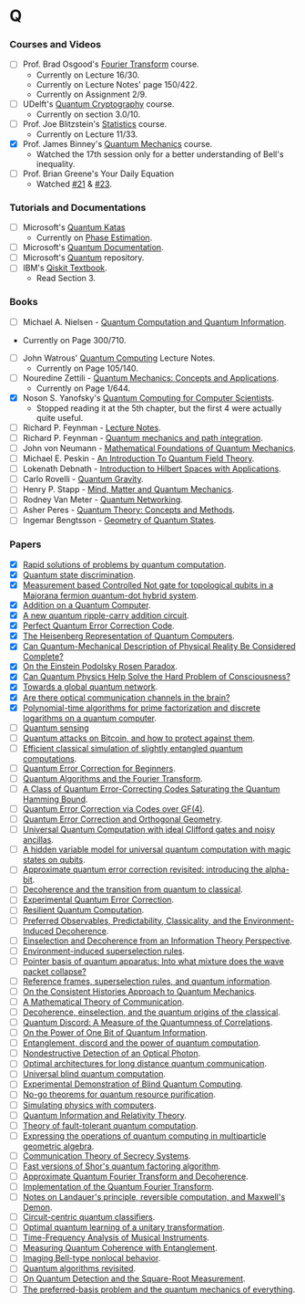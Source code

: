 # Q

### Courses and Videos
- [ ] Prof. Brad Osgood's [Fourier Transform](https://see.stanford.edu/Course/EE261) course.
  * Currently on Lecture 16/30.
  * Currently on Lecture Notes' page 150/422.
  * Currently on Assignment 2/9.
- [ ] UDelft's [Quantum Cryptography](https://courses.edx.org/courses/course-v1:CaltechDelftX+QuCryptox+3T2018/course/) course.
  * Currently on section 3.0/10.
- [ ] Prof. Joe Blitzstein's [Statistics](https://projects.iq.harvard.edu/stat110/home) course.
  * Currently on Lecture 11/33.
- [x] Prof. James Binney's [Quantum Mechanics](https://www.youtube.com/watch?v=AufmV0P6mA0&list=PLB3CF07ACB3DBC849) course.
  * Watched the 17th session only for a better understanding of Bell's inequality.
- [ ] Prof. Brian Greene's Your Daily Equation
  * Watched [#21](https://www.youtube.com/watch?v=UZiwtfrisTQ) & [#23](https://www.youtube.com/watch?v=WschNb0cUfE&t=3s).
  
### Tutorials and Documentations
- [ ] Microsoft's [Quantum Katas](https://github.com/microsoft/QuantumKatas)
  * Currently on [Phase Estimation](https://github.com/microsoft/QuantumKatas/blob/master/PhaseEstimation).
- [ ] Microsoft's [Quantum Documentation](https://docs.microsoft.com/en-us/quantum/).
- [ ] Microsoft's [Quantum](https://github.com/microsoft/Quantum) repository.
- [ ] IBM's [Qiskit Textbook](https://qiskit.org/textbook/preface.html).
  * Read Section 3.

### Books
- [ ]  Michael A. Nielsen - [Quantum Computation and Quantum Information](https://www.goodreads.com/book/show/153910.Quantum_Computation_and_Quantum_Information).
  * Currently on Page 300/710.
- [ ] John Watrous' [Quantum Computing](https://cs.uwaterloo.ca/~watrous/LectureNotes.html) Lecture Notes.
  * Currently on Page 105/140.
- [ ] Nouredine Zettili - [Quantum Mechanics: Concepts and Applications](https://www.goodreads.com/book/show/390201.Quantum_Mechanics).
  * Currently on Page 1/644.
- [x] Noson S. Yanofsky's [Quantum Computing for Computer Scientists](https://www.goodreads.com/book/show/5299445-quantum-computing-for-computer-scientists).
  * Stopped reading it at the 5th chapter, but the first 4 were actually quite useful.
- [ ] Richard P. Feynman - [Lecture Notes](https://www.feynmanlectures.caltech.edu/).
- [ ] Richard P. Feynman - [Quantum mechanics and path integration](https://www.goodreads.com/book/show/330583.Quantum_Mechanics_and_Path_Integrals).
- [ ] John von Neumann - [Mathematical Foundations of Quantum Mechanics](https://www.goodreads.com/book/show/693798.Mathematical_Foundations_of_Quantum_Mechanics).
- [ ] Michael E. Peskin - [An Introduction To Quantum Field Theory](https://www.goodreads.com/book/show/153914.An_Introduction_To_Quantum_Field_Theory).
- [ ] Lokenath Debnath - [Introduction to Hilbert Spaces with Applications](https://www.goodreads.com/book/show/908896.Hilbert_Spaces_With_Applications).
- [ ] Carlo Rovelli - [Quantum Gravity](https://www.goodreads.com/book/show/187088.Quantum_Gravity).
- [ ] Henry P. Stapp - [Mind, Matter and Quantum Mechanics](https://www.goodreads.com/book/show/970984.Mind_Matter_and_Quantum_Mechanics).
- [ ] Rodney Van Meter - [Quantum Networking](https://www.goodreads.com/book/show/25064876-quantum-networking).
- [ ] Asher Peres - [Quantum Theory: Concepts and Methods](https://www.goodreads.com/book/show/2063420.Quantum_Theory).
- [ ] Ingemar Bengtsson - [Geometry of Quantum States](https://www.goodreads.com/book/show/438457.Geometry_of_Quantum_States).

<!--- - [ ] [](). -->
### Papers
- [x] [Rapid solutions of problems by quantum computation](https://doi.org/10.1098%2Frspa.1992.0167).
- [x] [Quantum state discrimination](https://arxiv.org/pdf/quant-ph/0010114).
- [x] [Measurement based Controlled Not gate for topological qubits in a Majorana fermion quantum-dot hybrid system](https://arxiv.org/pdf/1201.5734.pdf).
- [x] [Addition on a Quantum Computer](https://arxiv.org/pdf/quant-ph/0008033.pdf).
- [x] [A new quantum ripple-carry addition circuit](https://arxiv.org/abs/quant-ph/0410184).
- [x] [Perfect Quantum Error Correction Code](https://arxiv.org/abs/quant-ph/9602019).
- [x] [The Heisenberg Representation of Quantum Computers](https://arxiv.org/abs/quant-ph/9807006).
- [x] [Can Quantum-Mechanical Description of Physical Reality Be Considered Complete?](https://journals.aps.org/pr/abstract/10.1103/PhysRev.47.777)
- [x] [On the Einstein Podolsky Rosen Paradox](https://cds.cern.ch/record/111654/files/vol1p195-200_001.pdf).
- [x] [Can Quantum Physics Help Solve the Hard Problem of Consciousness?](https://arxiv.org/abs/1809.03490)
- [x] [Towards a global quantum network](https://arxiv.org/abs/1710.11585).
- [x] [Are there optical communication channels in the brain?](https://arxiv.org/pdf/1708.08887)
- [x] [Polynomial-time algorithms for prime factorization and discrete logarithms on a quantum computer](https://arxiv.org/abs/quant-ph/9508027v2).
- [ ] [Quantum sensing](https://arxiv.org/abs/1611.02427)
- [ ] [Quantum attacks on Bitcoin, and how to protect against them](https://arxiv.org/pdf/1710.10377).
- [ ] [Efficient classical simulation of slightly entangled quantum computations](https://arxiv.org/abs/quant-ph/0301063).
- [ ] [Quantum Error Correction for Beginners](https://arxiv.org/abs/0905.2794).
- [ ] [Quantum Algorithms and the Fourier Transform](https://arxiv.org/abs/quant-ph/9707033).
- [ ] [A Class of Quantum Error-Correcting Codes Saturating the Quantum Hamming Bound](https://arxiv.org/abs/quant-ph/9604038).
- [ ] [Quantum Error Correction via Codes over GF(4)](https://arxiv.org/abs/quant-ph/9608006).
- [ ] [Quantum Error Correction and Orthogonal Geometry](https://arxiv.org/abs/quant-ph/9605005).
- [ ] [Universal Quantum Computation with ideal Clifford gates and noisy ancillas](https://arxiv.org/abs/quant-ph/0403025).
- [ ] [A hidden variable model for universal quantum computation with magic states on qubits](https://arxiv.org/abs/2004.01992).
- [ ] [Approximate quantum error correction revisited: introducing the alpha-bit](https://arxiv.org/pdf/1706.09434).
- [ ] [Decoherence and the transition from quantum to classical](https://arxiv.org/abs/quant-ph/0306072).
- [ ] [Experimental Quantum Error Correction](https://arxiv.org/abs/quant-ph/9802018).
- [ ] [Resilient Quantum Computation](http://citeseerx.ist.psu.edu/viewdoc/download?doi=10.1.1.205.7993&rep=rep1&type=pdf).
- [ ] [Preferred Observables, Predictability, Classicality, and the Environment-Induced Decoherence]().
- [ ] [Einselection and Decoherence from an Information Theory Perspective](https://arxiv.org/abs/quant-ph/0011039).
- [ ] [Environment-induced superselection rules](https://journals.aps.org/prd/abstract/10.1103/PhysRevD.26.1862).
- [ ] [Pointer basis of quantum apparatus: Into what mixture does the wave packet collapse?](https://journals.aps.org/prd/abstract/10.1103/PhysRevD.24.1516)
- [ ] [Reference frames, superselection rules, and quantum information](https://arxiv.org/abs/quant-ph/0610030).
- [ ] [On the Consistent Histories Approach to Quantum Mechanics](https://arxiv.org/abs/gr-qc/9412067).
- [ ] [A Mathematical Theory of Communication](http://people.math.harvard.edu/~ctm/home/text/others/shannon/entropy/entropy.pdf).
- [ ] [Decoherence, einselection, and the quantum origins of the classical](https://arxiv.org/abs/quant-ph/0105127).
- [ ] [Quantum Discord: A Measure of the Quantumness of Correlations](https://pdfs.semanticscholar.org/e578/5c19afcd1877a59db0e2f90a8b58a94d13c1.pdf).
- [ ] [On the Power of One Bit of Quantum Information](https://arxiv.org/abs/quant-ph/9802037).
- [ ] [Entanglement, discord and the power of quantum computation](https://arxiv.org/abs/1009.2571).
- [ ] [Nondestructive Detection of an Optical Photon](https://arxiv.org/abs/1311.3625).
- [ ] [Optimal architectures for long distance quantum communication](https://www.nature.com/articles/srep20463).
- [ ] [Universal blind quantum computation](https://arxiv.org/abs/0807.4154).
- [ ] [Experimental Demonstration of Blind Quantum Computing](https://arxiv.org/abs/1110.1381).
- [ ] [No-go theorems for quantum resource purification](https://www.perimeterinstitute.ca/videos/no-go-theorems-quantum-resource-purification).
- [ ] [Simulating physics with computers](https://catonmat.net/ftp/simulating-physics-with-computers-richard-feynman.pdf).
- [ ] [Quantum Information and Relativity Theory](https://arxiv.org/abs/quant-ph/0212023).
- [ ] [Theory of fault-tolerant quantum computation](https://arxiv.org/abs/quant-ph/9702029).
- [ ] [Expressing the operations of quantum computing in multiparticle geometric algebra](https://arxiv.org/abs/quant-ph/9801002).
- [ ] [Communication Theory of Secrecy Systems](http://netlab.cs.ucla.edu/wiki/files/shannon1949.pdf).
- [ ] [Fast versions of Shor's quantum factoring algorithm](https://arxiv.org/abs/quant-ph/9806084).
- [ ] [Approximate Quantum Fourier Transform and Decoherence](https://arxiv.org/abs/quant-ph/9601018).
- [ ] [Implementation of the Quantum Fourier Transform](https://pubmed.ncbi.nlm.nih.gov/11290274/).
- [ ] [Notes on Landauer's principle, reversible computation, and Maxwell's Demon](https://www.sciencedirect.com/science/article/abs/pii/S135521980300039X).
- [ ] [Circuit-centric quantum classifiers](https://arxiv.org/abs/1804.00633).
- [ ] [Optimal quantum learning of a unitary transformation](https://arxiv.org/abs/0903.0543).
- [ ] [Time-Frequency Analysis of Musical Instruments](https://epubs.siam.org/doi/abs/10.1137/S00361445003822).
- [ ] [Measuring Quantum Coherence with Entanglement](https://journals.aps.org/prl/abstract/10.1103/PhysRevLett.115.020403).
- [ ] [Imaging Bell-type nonlocal behavior](https://www.researchgate.net/publication/334438648_Imaging_Bell-type_nonlocal_behavior).
- [ ] [Quantum algorithms revisited](https://doi.org/10.1098%2Frspa.1998.0164).
- [ ] [On Quantum Detection and the Square-Root Measurement](https://arxiv.org/abs/quant-ph/0005132).
- [ ] [The preferred-basis problem and the quantum mechanics of everything](http://www.socsci.uci.edu/~jabarret/bio/publications/preferred%20basis%20problem%20and%20quantum%20mechanics%20of%20everything.pdf).
